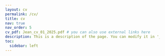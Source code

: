```yaml
---
layout: cv
permalink: /cv/
title: cv
nav: true
nav_order: 5
cv_pdf: Jean_cv_01_2025.pdf # you can also use external links here
description: This is a description of the page. You can modify it in '_pages/cv.md'. You can also change or remove the top pdf download button.
toc:
  sidebar: left
---
```

